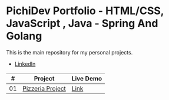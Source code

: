 # PichiDev Portfolio - HTML/CSS, JavaScript , Java - Spring And Golang

This is the main repository for my personal projects.

- [LinkedIn](https://www.linkedin.com/in/agustin-carrizo-avellaneda-533727229/)

|  #  | Project                                                                                                                   | Live Demo                                                                         |
| :-: | ------------------------------------------------------------------------------------------------------------------------- | --------------------------------------------------------------------------------- |
| 01  | [Pizzeria Project](https://github.com/Pichi-UNT/portfolio/tree/master/1-Pizzeria)                           | [Link](https://pizzeria.pichidev.com.ar/)               |

